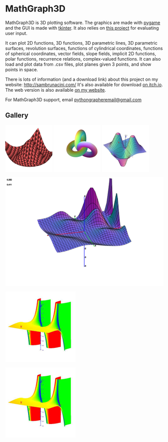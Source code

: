 # MathGraph3D

MathGraph3D is 3D plotting software. The graphics are made with [pygame](https://github.com/pygame/pygame) and the GUI is made with [tkinter](https://wiki.python.org/moin/TkInter). It also relies on [this project](https://github.com/sam-lb/CAS) for evaluating user input.

It can plot 2D functions, 3D functions, 3D parametric lines, 3D parametric surfaces, revolution surfaces, functions of cylindrical coordinates, functions of spherical coordinates, vector fields, slope fields, implicit 2D functions, polar functions, recurrence relations, complex-valued functions. It can also load and plot data from .csv files, plot planes given 3 points, and show points in space.

There is lots of information (and a download link) about this project on my website: http://sambrunacini.com/
It's also available for download [on itch.io](https://sam-brunacini.itch.io/mathgraph3d).
The web version is also available [on my website](http://plotter.sambrunacini.com/).

For MathGraph3D support, email pythongrapheremail@gmail.com

## Gallery

![Example 1](https://github.com/sam-lb/mathgraph3d/blob/master/img/04B479C6-05E8-4B72-8213-DBF1C7E101CD.png)
![Example 2](https://github.com/sam-lb/mathgraph3d/blob/master/img/6835AFB9-6642-442F-A920-C068D3AC5CAD.png)
![Example 3](https://github.com/sam-lb/mathgraph3d/blob/master/img/698ADC6A-043A-4B17-A6F3-6B1B23EF16E5.png)

![Example 4](https://github.com/sam-lb/mathgraph3d/blob/master/img/DD38F411-3465-4BA3-95C2-490C1EF1FD16.png)

![Example 5](https://github.com/sam-lb/mathgraph3d/blob/master/img/F780BF26-1A43-4AA6-A0B7-0737DED034C0.jpeg)

![Example 6](https://github.com/sam-lb/mathgraph3d/blob/master/img/F780BF26-1A43-4AA6-A0B7-0737DED034C0.jpeg)
